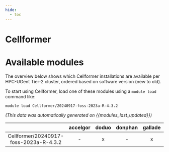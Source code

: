 ```yaml
---
hide:
  - toc
---
```


Cellformer
==========

# Available modules


The overview below shows which Cellformer installations are available per HPC-UGent Tier-2 cluster, ordered based on software version (new to old).

To start using Cellformer, load one of these modules using a `module load` command like:

```shell
module load Cellformer/20240917-foss-2023a-R-4.3.2
```

*(This data was automatically generated on {{modules_last_updated}})*  

| |accelgor|doduo|donphan|gallade|joltik|litleo|shinx|
| :---: | :---: | :---: | :---: | :---: | :---: | :---: | :---: |
|Cellformer/20240917-foss-2023a-R-4.3.2|-|x|-|x|-|x|x|
